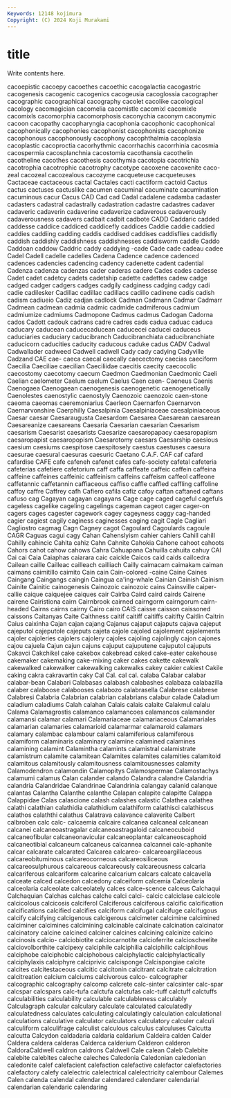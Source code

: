 ```yaml
---
Keywords: 12148 kojimura
Copyright: (C) 2024 Koji Murakami
---
```


# title

Write contents here.



cacoepistic cacoepy cacoethes cacoethic cacogalactia cacogastric
cacogenesis cacogenic cacogenics cacogeusia cacoglossia cacographer cacographic cacographical cacography cacolet
cacolike cacological cacology cacomagician cacomelia cacomistle cacomixl cacomixle cacomixls cacomorphia
cacomorphosis caconychia caconym caconymic cacoon cacopathy cacopharyngia cacophonia cacophonic cacophonical
cacophonically cacophonies cacophonist cacophonists cacophonize cacophonous cacophonously cacophony cacophthalmia cacoplasia
cacoplastic cacoproctia cacorhythmic cacorrhachis cacorrhinia cacosmia cacospermia cacosplanchnia cacostomia cacothansia
cacothelin cacotheline cacothes cacothesis cacothymia cacotopia cacotrichia cacotrophia cacotrophic cacotrophy
cacotype cacoxene cacoxenite caco-zeal cacozeal cacozealous cacozyme cacqueteuse cacqueteuses Cactaceae
cactaceous cactal Cactales cacti cactiform cactoid Cactus cactus cactuses cactuslike
cacumen cacuminal cacuminate cacumination cacuminous cacur Cacus CAD Cad cad
Cadal cadalene cadamba cadaster cadasters cadastral cadastrally cadastration cadastre cadastres
cadaver cadaveric cadaverin cadaverine cadaverize cadaverous cadaverously cadaverousness cadavers cadbait
cadbit cadbote CADD Caddaric cadded caddesse caddice caddiced caddicefly caddices
Caddie caddie caddied caddies caddiing cadding caddis caddised caddises caddisflies
caddisfly caddish caddishly caddishness caddishnesses caddisworm caddle Caddo Caddoan caddow
Caddric caddy caddying -cade Cade cade cadeau cadee Cadel Cadell
cadelle cadelles Cadena Cadence cadence cadenced cadences cadencies cadencing cadency
cadenette cadent cadential Cadenza cadenza cadenzas cader caderas cadere Cades
cades cadesse Cadet cadet cadetcy cadets cadetship cadette cadettes cadew
cadge cadged cadger cadgers cadges cadgily cadginess cadging cadgy cadi
cadie cadilesker Cadillac cadillac cadillacs cadillo cadinene cadis cadish cadism
cadiueio Cadiz cadjan cadlock Cadman Cadmann Cadmar Cadmarr Cadmean cadmean
cadmia cadmic cadmide cadmiferous cadmium cadmiumize cadmiums Cadmopone Cadmus cadmus
Cadogan Cadorna cados Cadott cadouk cadrans cadre cadres cads cadua
caduac caduca caducary caducean caducecaducean caducecei caducei caduceus caduciaries caduciary
caducibranch Caducibranchiata caducibranchiate caducicorn caducities caducity caducous caduke cadus CADV
Cadwal Cadwallader cadweed Cadwell cadwell Cady cady cadying Cadyville Cadzand
CAE cae- caeca caecal caecally caecectomy caecias caeciform Caecilia Caeciliae
caecilian Caeciliidae caecitis caecity caecocolic caecostomy caecotomy caecum Caedmon Caedmonian
Caedmonic Caeli Caelian caelometer Caelum caelum Caelus Caen caen- Caeneus
Caenis Caenogaea Caenogaean caenogenesis caenogenetic caenogenetically Caenolestes caenostylic caenostyly Caenozoic
caenozoic caen-stone caeoma caeomas caeremoniarius Caerleon Caernarfon Caernarvon Caernarvonshire Caerphilly
Caesalpinia Caesalpiniaceae caesalpiniaceous Caesar caesar Caesaraugusta Caesardom Caesarea Caesarean caesarean
Caesareanize caesareans Caesaria Caesarian caesarian Caesarism caesarism Caesarist caesarists Caesarize
caesaropapacy caesaropapism caesaropapist caesaropopism Caesarotomy caesars Caesarship caesious caesium caesiums
caespitose caespitosely caestus caestuses caesura caesurae caesural caesuras caesuric Caetano
C.A.F. CAF caf cafard cafardise CAFE cafe cafeneh cafenet cafes
cafe-society cafetal cafeteria cafeterias cafetiere cafetorium caff caffa caffeate caffeic
caffein caffeina caffeine caffeines caffeinic caffeinism caffeins caffeism caffeol caffeone
caffetannic caffetannin caffiaceous caffiso caffle caffled caffling caffoline caffoy caffre
Caffrey cafh Cafiero cafila cafiz cafoy caftan caftaned caftans cafuso
cag Cagayan cagayan cagayans Cage cage caged cageful cagefuls cageless
cagelike cageling cagelings cageman cageot cager cager-on cagers cages cagester
cagework cagey cageyness caggy cag-handed cagier cagiest cagily caginess caginesses
caging cagit Cagle Cagliari Cagliostro cagmag Cagn Cagney cagot Cagoulard
Cagoulards cagoule CAGR Caguas cagui cagy Cahan Cahenslyism cahier cahiers
Cahill cahill Cahilly cahincic Cahita cahiz Cahn Cahnite Cahokia Cahone
cahoot cahoots Cahors cahot cahow cahows Cahra Cahuapana Cahuilla cahuita
cahuy CAI Cai cai Caia Caiaphas caiarara caic caickle Caicos
caid caids cailcedra Cailean caille Cailleac cailleach cailliach Cailly caimacam
caimakam caiman caimans caimitillo caimito Cain cain Cain-colored -caine Caine
Caines Caingang Caingangs caingin Caingua ca'ing-whale Cainian Cainish Cainism Cainite
Cainitic cainogenesis Cainozoic cainozoic cains Cainsville caiper-callie caique caiquejee caiques
cair Cairba Caird caird cairds Cairene cairene Cairistiona cairn Cairnbrook
cairned cairngorm cairngorum cairn-headed Cairns cairns cairny Cairo cairo CAIS
caisse caisson caissoned caissons Caitanyas Caite Caithness caitif caitiff caitiffs
caitifty Caitlin Caitrin Caius caixinha Cajan cajan cajang Cajanus cajaput
cajaputs cajava cajeput cajeputol cajeputole cajeputs cajeta cajole cajoled cajolement
cajolements cajoler cajoleries cajolers cajolery cajoles cajoling cajolingly cajon cajones
cajou cajuela Cajun cajun cajuns cajuput cajuputene cajuputol cajuputs Cakavci
Cakchikel cake cakebox cakebread caked cake-eater cakehouse cakemaker cakemaking cake-mixing
caker cakes cakette cakewalk cakewalked cakewalker cakewalking cakewalks cakey cakier
cakiest Cakile caking cakra cakravartin caky Cal Cal. cal cal.
calaba Calabar calabar calabar-bean Calabari Calabasas calabash calabashes calabaza calabazilla
calaber calaboose calabooses calabozo calabrasella Calabrese calabrese Calabresi Calabria Calabrian
calabrian calabrians calabur calade Caladium caladium caladiums Calah calahan Calais
calais calaite Calakmul calalu Calama Calamagrostis calamanco calamancoes calamancos calamander
calamansi calamar calamari Calamariaceae calamariaceous Calamariales calamarian calamaries calamarioid calamarmar
calamaroid calamars calamary calambac calambour calami calamiferious calamiferous calamiform calaminaris
calaminary calamine calamined calamines calamining calamint Calamintha calamints calamistral calamistrate
calamistrum calamite calamitean Calamites calamites calamities calamitoid calamitous calamitously calamitousness
calamitousnesses calamity Calamodendron calamondin Calamopitys Calamospermae Calamostachys calamumi calamus Calan
calander calando Calandra calandre Calandria calandria Calandridae Calandrinae Calandrinia calangay
calanid calanque calantas Calantha Calanthe calanthe Calapan calapite calapitte Calappa
Calappidae Calas calascione calash calashes calastic Calathea calathea calathi calathian
calathidia calathidium calathiform calathisci calathiscus calathos calaththi calathus Calatrava calavance
calaverite Calbert calbroben calc calc- calcaemia calcaire calcanea calcaneal calcanean
calcanei calcaneoastragalar calcaneoastragaloid calcaneocuboid calcaneofibular calcaneonavicular calcaneoplantar calcaneoscaphoid calcaneotibial calcaneum
calcaneus calcannea calcannei calc-aphanite calcar calcarate calcarated Calcarea calcareo- calcareoargillaceous
calcareobituminous calcareocorneous calcareosiliceous calcareosulphurous calcareous calcareously calcareousness calcaria calcariferous calcariform
calcarine calcarium calcars calcate calcavella calceate calced calcedon calcedony calceiform
calcemia Calceolaria calceolaria calceolate calceolately calces calce-scence calceus Calchaqui Calchaquian
Calchas calchas calche calci calci- calcic calciclase calcicole calcicolous calcicosis
calciferol Calciferous calciferous calcific calcification calcifications calcified calcifies calciform calcifugal
calcifuge calcifugous calcify calcifying calcigenous calcigerous calcimeter calcimine calcimined calciminer
calcimines calcimining calcinable calcinate calcination calcinator calcinatory calcine calcined calciner
calcines calcining calcinize calcino calcinosis calcio- calciobiotite calciocarnotite calcioferrite calcioscheelite
calciovolborthite calcipexy calciphile calciphilia calciphilic calciphilous calciphobe calciphobic calciphobous calciphylactic
calciphylactically calciphylaxis calciphyre calciprivic calcisponge Calcispongiae calcite calcites calcitestaceous calcitic
calcitonin calcitrant calcitrate calcitration calcitreation calcium calciums calcivorous calco- calcographer
calcographic calcography calcomp calcrete calc-sinter calcsinter calc-spar calcspar calcspars calc-tufa
calctufa calctufas calc-tuff calctuff calctuffs calculabilities calculability calculable calculableness calculably
Calculagraph calcular calculary calculate calculated calculatedly calculatedness calculates calculating calculatingly
calculation calculational calculations calculative calculator calculators calculatory calculer calculi calculiform
calculifrage calculist calculous calculus calculuses Calcutta calcutta Calcydon caldadaria caldaria
caldarium Caldeira calden Calder Caldera caldera calderas Calderca calderium Calderon
calderon CaldoraCaldwell caldron caldrons Caldwell Cale calean Caleb Calebite calebite
calebites caleche caleches Caledonia Caledonian caledonian caledonite calef calefacient calefaction
calefactive calefactor calefactories calefactory calefy calelectric calelectrical calelectricity calembour Calemes
Calen calenda calendal calendar calendared calendarer calendarial calendarian calendaric calendaring
